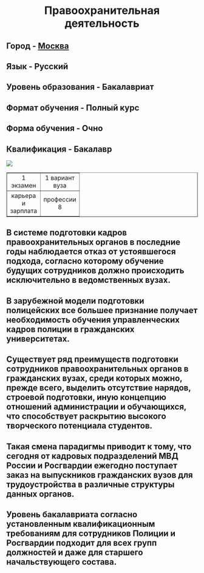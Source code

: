 <html> 
<head> 
<title>Полиция</title> 
</head> 
<body>
<H1 ALIGN="center">Правоохранительная деятельность</H1>
<H2>Город - <A HREF="[https://ru.wikipedia.org/wiki/%D0%A2%D0%B8%D0%BC%D0%B8%D1%80%D1%8F%D0%B7%D0%B5%D0%B2,_%D0%92%D0%B0%D1%81%D0%B8%D0%BB%D0%B8%D0%B9_%D0%90%D1%80%D0%BA%D0%B0%D0%B4%D1%8C%D0%B5%D0%B2%D0%B8%D1%87]">Москва</A> </H2>
<H2>Язык - Русский</H2> 
<H2>Уровень образования - Бакалавриат</H2>
<H2>Формат обучения - Полный курс</H2>
<H2>Форма обучения - Очно</H2>
<H2>Квалификация - Бакалавр</H2>
<IMG SRC="265.jpg">
<table border="1" width="100 %">
 <tr>
 <td align="center" width="50 %">1 экзамен</td>
 <td align="center" width="50 %">1 вариант вуза</td>
 </tr>
 <tr>
 <td align="center" width="50 %">карьера и зарплата</td>
 <td align="center" width="50 %">профессии 8</td>
 </tr>
 </table>
<H2>В системе подготовки кадров правоохранительных органов в последние годы наблюдается отказ от устоявшегося подхода, согласно которому обучение будущих сотрудников должно происходить исключительно в ведомственных вузах.</H2>
<H2>В зарубежной модели подготовки полицейских все большее признание получает необходимость обучения управленческих кадров полиции в гражданских университетах.</H2>
<H2>Существует ряд преимуществ подготовки сотрудников правоохранительных органов в гражданских вузах, среди которых можно, прежде всего, выделить отсутствие нарядов, строевой подготовки, иную концепцию отношений администрации и обучающихся, что способствует раскрытию высокого творческого потенциала студентов.</H2>
<H2>Такая смена парадигмы приводит к тому, что сегодня от кадровых подразделений МВД России и Росгвардии ежегодно поступает заказ на выпускников гражданских вузов для трудоустройства в различные структуры данных органов.</H2>
<H2>Уровень бакалавриата согласно установленным квалификационным требованиям для сотрудников Полиции и Росгвардии подходит для всех групп должностей и даже для старшего начальствующего состава.</H2>
<P></P> 
</body> 
</html>
